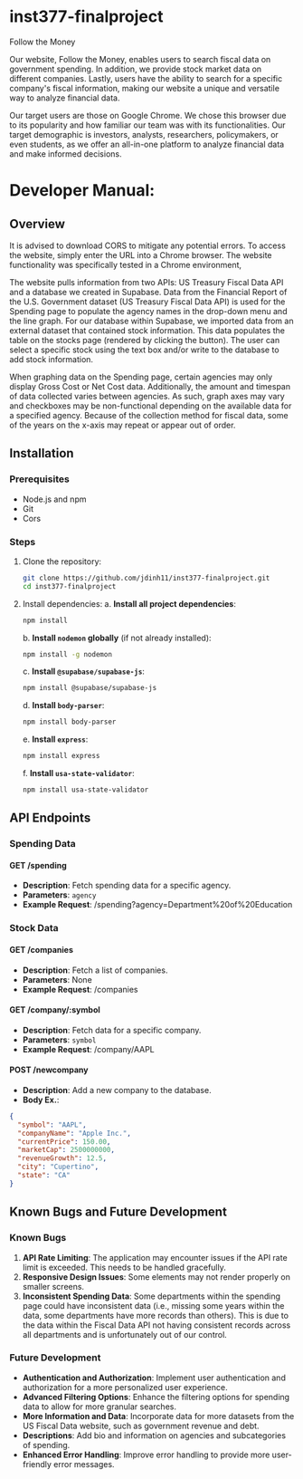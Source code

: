 # inst377-finalproject

Follow the Money

Our website, Follow the Money, enables users to search fiscal data on 
government spending. In addition, we provide stock market data on different 
companies. Lastly, users have the ability to search for a specific company's 
fiscal information, making our website a unique and versatile way to analyze 
financial data.

Our target users are those on Google Chrome. We chose this browser due to its
popularity and how familiar our team was with its functionalities. Our target 
demographic is investors, analysts, researchers, policymakers, or even students, 
as we offer an all-in-one platform to analyze financial data and make informed
decisions.

# Developer Manual:
## Overview
It is advised to download CORS to mitigate any potential errors. To access the website, simply enter the URL into a Chrome browser. The website functionality was specifically tested in a Chrome environment, 

The website pulls information from two APIs: US Treasury Fiscal Data API and a database we created in Supabase. Data from the Financial Report of the U.S. Government dataset (US Treasury Fiscal Data API) is used for the Spending page to populate the agency names in the drop-down menu and the line graph. For our database within Supabase, we imported data from an external dataset that contained stock information. This data populates the table on the stocks page (rendered by clicking the button). The user can select a specific stock using the text box and/or write to the database to add stock information. 

When graphing data on the Spending page, certain agencies may only display Gross Cost or Net Cost data. Additionally, the amount and timespan of data collected varies between agencies. As such, graph axes may vary and checkboxes may be non-functional depending on the available data for a specified agency. Because of the collection method for fiscal 
data, some of the years on the x-axis may repeat or appear out of order. 



## Installation

### Prerequisites
- Node.js and npm
- Git
- Cors

### Steps
1. Clone the repository:
    ```sh
    git clone https://github.com/jdinh11/inst377-finalproject.git
    cd inst377-finalproject
    ```

2. Install dependencies:
        a. **Install all project dependencies**:
    ```sh
    npm install
    ```

    b. **Install `nodemon` globally** (if not already installed):
    ```sh
    npm install -g nodemon
    ```

    c. **Install `@supabase/supabase-js`**:
    ```sh
    npm install @supabase/supabase-js
    ```

    d. **Install `body-parser`**:
    ```sh
    npm install body-parser
    ```

    e. **Install `express`**:
    ```sh
    npm install express
    ```

    f. **Install `usa-state-validator`**:
    ```sh
    npm install usa-state-validator
    ```
## API Endpoints

### Spending Data
#### GET /spending
- **Description**: Fetch spending data for a specific agency.
- **Parameters**: `agency`
- **Example Request**: /spending?agency=Department%20of%20Education

### Stock Data
#### GET /companies
- **Description**: Fetch a list of companies.
- **Parameters**: None
- **Example Request**: /companies

#### GET /company/:symbol
- **Description**: Fetch data for a specific company.
- **Parameters**: `symbol`
- **Example Request**: /company/AAPL

#### POST /newcompany
- **Description**: Add a new company to the database.
- **Body Ex.**:
```json
{
  "symbol": "AAPL",
  "companyName": "Apple Inc.",
  "currentPrice": 150.00,
  "marketCap": 2500000000,
  "revenueGrowth": 12.5,
  "city": "Cupertino",
  "state": "CA"
}
```
## Known Bugs and Future Development
### Known Bugs
1. **API Rate Limiting**: The application may encounter issues if the API rate limit is exceeded. This needs to be handled gracefully.
2. **Responsive Design Issues**: Some elements may not render properly on smaller screens.
3. **Inconsistent Spending Data**: Some departments within the spending page could have inconsistent data (i.e., missing some years within the data, some departments have more records than others). This is due to the data within the Fiscal Data API not having consistent records across all departments and is unfortunately out of our control. 

### Future Development
- **Authentication and Authorization**: Implement user authentication and authorization for a more personalized user experience.
- **Advanced Filtering Options**: Enhance the filtering options for spending data to allow for more granular searches.
- **More Information and Data**: Incorporate data for more datasets from the US Fiscal Data website, such as government revenue and debt.
- **Descriptions**: Add bio and information on agencies and subcategories of spending.
- **Enhanced Error Handling**: Improve error handling to provide more user-friendly error messages.







